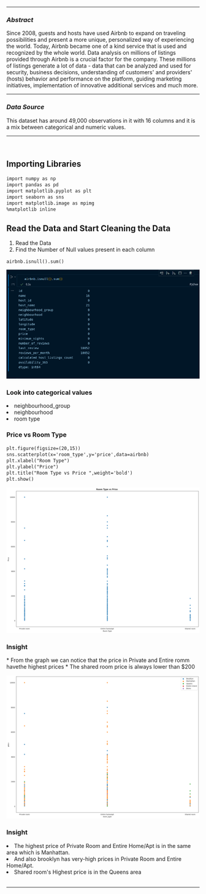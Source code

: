 <hr>
<i><h3>Abstract</h3></i>

<p>Since 2008, guests and hosts have used Airbnb to expand on traveling possibilities and present a more unique, personalized way of experiencing the world. Today, Airbnb became one of a kind service that is used and recognized by the whole world. Data analysis on millions of listings provided through Airbnb is a crucial factor for the company. These millions of listings generate a lot of data - data that can be analyzed and used for security, business decisions, understanding of customers' and providers' (hosts) behavior and performance on the platform, guiding marketing initiatives, implementation of innovative additional services and much more.</p>
<hr>
<i><h3>Data Source</h3></i>
<p>This dataset has around 49,000 observations in it with 16 columns and it is a mix between categorical and numeric values.</p>

<hr>
<br>
<h2>Importing Libraries </h2>

```
import numpy as np
import pandas as pd
import matplotlib.pyplot as plt
import seaborn as sns
import matplotlib.image as mpimg
%matplotlib inline
```


<h2> Read the Data and Start Cleaning the Data </h2>
<ol>
    <li>  Read the Data </li>
    <li> Find the Number of Null values present in each column</li>
</ol>

```
airbnb.isnull().sum()
```

![NUll values](.//data/null_values.png)
    

<h3>Look into categorical values </h3>
<li> neighbourhood_group </li>
<li> neighbourhood </li>
<li> room type </li>


<h3>Price vs Room Type </h3>

```
plt.figure(figsize=(20,15))
sns.scatterplot(x='room_type',y='price',data=airbnb)
plt.xlabel("Room Type")
plt.ylabel("Price")
plt.title("Room Type vs Price ",weight='bold')
plt.show()
```

![Price vs Room Type ]('./../data/price_vs_room_type.png)


<h3> Insight </h3>
* From the graph we can notice that the price in Private and Entire romm havethe highest prices
* The shared room price is always lower than $200

![Same]('./../data/price_vs_room_type_NEIGHBOUR.png)

<h3> Insight </h3>
<li> The highest price of Private Room and Entire Home/Apt is in the same area which is Manhattan. </li>
<li>And also brooklyn has very-high prices in Private Room and Entire Home/Apt.</li>
<li> Shared room's Highest price is in the Queens area </li>
<br>
<hr>